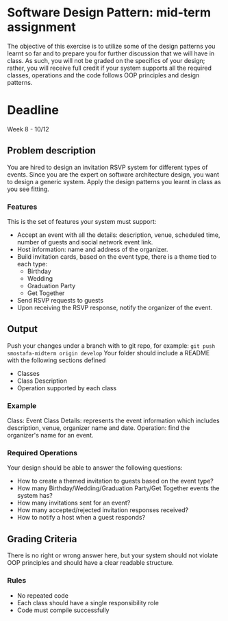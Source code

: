 # Software Design Pattern: mid-term assignment 

The objective of this exercise is to utilize some of the design patterns you learnt so far and to prepare you for further discussion that we will have in class. 
As such, you will not be graded on the specifics of your design; rather, you will receive full credit if your system supports all the required classes, operations and the code follows OOP principles and design patterns.

# Deadline

Week 8 - 10/12

## Problem description
You are hired to design an invitation RSVP system for different types of events. Since you are the expert on software architecture design, you want to design a generic system.
Apply the design patterns you learnt in class as you see fitting.

### Features
This is the set of features your system must support:
* Accept an event with all the details: description, venue, scheduled time, number of guests and social network event link.
* Host information: name and address of the organizer.
* Build invitation cards, based on the event type, there is a theme tied to each type:
    * Birthday
    * Wedding
    * Graduation Party
    * Get Together
* Send RSVP requests to guests
* Upon receiving the RSVP response, notify the organizer of the event.

## Output
Push your changes under a branch with <your name-midterm> to git repo, for example:
`git push smostafa-midterm origin develop` 
Your folder should include a README with the following sections defined
* Classes
* Class Description
* Operation supported by each class

### Example
Class: Event
Class Details: represents the event information which includes description, venue, organizer name and date.
Operation: find the organizer's name for an event.

### Required Operations
Your design should be able to answer the following questions:
* How to create a themed invitation to guests based on the event type?
* How many Birthday/Wedding/Graduation Party/Get Together events the system has?
* How many invitations sent for an event?
* How many accepted/rejected invitation responses received?
* How to notify a host when a guest responds?

## Grading Criteria 
There is no right or wrong answer here, but your system should not violate OOP principles and should have a clear readable structure.

### Rules
* No repeated code
* Each class should have a single responsibility role
* Code must compile successfully 

